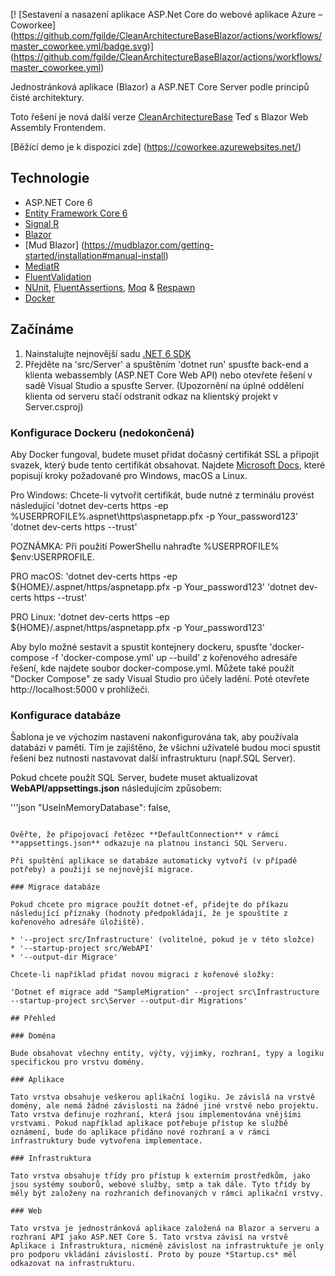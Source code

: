 [! [Sestavení a nasazení aplikace ASP.Net Core do webové aplikace Azure – Coworkee] (https://github.com/fgilde/CleanArchitectureBaseBlazor/actions/workflows/master_coworkee.yml/badge.svg)] (https://github.com/fgilde/CleanArchitectureBaseBlazor/actions/workflows/master_coworkee.yml)

Jednostránková aplikace (Blazor) a ASP.NET Core Server podle principů čisté architektury. 
<br/>

Toto řešení je nová další verze [CleanArchitectureBase](https://github.com/fgilde/CleanArchitectureBase) 
Teď s Blazor Web Assembly Frontendem.

[Běžící demo je k dispozici zde] (https://coworkee.azurewebsites.net/)

## Technologie

* ASP.NET Core 6
* [Entity Framework Core 6](https://docs.microsoft.com/en-us/ef/core/)
* [Signal R](https://docs.microsoft.com/en-US/aspnet/signalr/overview/getting-started/introduction-to-signalr)
* [Blazor](https://dotnet.microsoft.com/en-us/apps/aspnet/web-apps/blazor)
* [Mud Blazor] (https://mudblazor.com/getting-started/installation#manual-install)
* [MediatR](https://github.com/jbogard/MediatR)
* [FluentValidation](https://fluentvalidation.net/)
* [NUnit](https://nunit.org/), [FluentAssertions](https://fluentassertions.com/), [Moq](https://github.com/moq) & [Respawn](https://github.com/jbogard/Respawn)
* [Docker](https://www.docker.com/)

## Začínáme

1. Nainstalujte nejnovější sadu [.NET 6 SDK](https://dotnet.microsoft.com/download/dotnet/6.0)
2. Přejděte na 'src/Server' a spuštěním 'dotnet run' spusťte back-end a klienta webassembly (ASP.NET Core Web API) nebo otevřete řešení v sadě Visual Studio a spusťte Server.
	(Upozornění na úplné oddělení klienta od serveru stačí odstranit odkaz na klientský projekt v Server.csproj)

### Konfigurace Dockeru (nedokončená)

Aby Docker fungoval, budete muset přidat dočasný certifikát SSL a připojit svazek, který bude tento certifikát obsahovat.
Najdete [Microsoft Docs](https://docs.microsoft.com/en-us/aspnet/core/security/docker-https?view=aspnetcore-3.1), které popisují kroky požadované pro Windows, macOS a Linux.

Pro Windows:
Chcete-li vytvořit certifikát, bude nutné z terminálu provést následující
'dotnet dev-certs https -ep %USERPROFILE%\.aspnet\https\aspnetapp.pfx -p Your_password123'
'dotnet dev-certs https --trust'

POZNÁMKA: Při použití PowerShellu nahraďte %USERPROFILE% $env:USERPROFILE.

PRO macOS:
'dotnet dev-certs https -ep ${HOME}/.aspnet/https/aspnetapp.pfx -p Your_password123'
'dotnet dev-certs https --trust'

PRO Linux:
'dotnet dev-certs https -ep ${HOME}/.aspnet/https/aspnetapp.pfx -p Your_password123'

Aby bylo možné sestavit a spustit kontejnery dockeru, spusťte 'docker-compose -f 'docker-compose.yml' up --build' z kořenového adresáře řešení, kde najdete soubor docker-compose.yml.  Můžete také použít "Docker Compose" ze sady Visual Studio pro účely ladění.
Poté otevřete http://localhost:5000 v prohlížeči.

### Konfigurace databáze

Šablona je ve výchozím nastavení nakonfigurována tak, aby používala databázi v paměti. Tím je zajištěno, že všichni uživatelé budou moci spustit řešení bez nutnosti nastavovat další infrastrukturu (např.SQL Server).

Pokud chcete použít SQL Server, budete muset aktualizovat **WebAPI/appsettings.json** následujícím způsobem:

'''json
  "UseInMemoryDatabase": false,
```

Ověřte, že připojovací řetězec **DefaultConnection** v rámci **appsettings.json** odkazuje na platnou instanci SQL Serveru. 

Při spuštění aplikace se databáze automaticky vytvoří (v případě potřeby) a použijí se nejnovější migrace.

### Migrace databáze

Pokud chcete pro migrace použít dotnet-ef, přidejte do příkazu následující příznaky (hodnoty předpokládají, že je spouštíte z kořenového adresáře úložiště).

* '--project src/Infrastructure' (volitelné, pokud je v této složce)
* '--startup-project src/WebAPI'
* '--output-dir Migrace'

Chcete-li například přidat novou migraci z kořenové složky:

'Dotnet ef migrace add "SampleMigration" --project src\Infrastructure --startup-project src\Server --output-dir Migrations'

## Přehled

### Doména

Bude obsahovat všechny entity, výčty, výjimky, rozhraní, typy a logiku specifickou pro vrstvu domény.

### Aplikace

Tato vrstva obsahuje veškerou aplikační logiku. Je závislá na vrstvě domény, ale nemá žádné závislosti na žádné jiné vrstvě nebo projektu. Tato vrstva definuje rozhraní, která jsou implementována vnějšími vrstvami. Pokud například aplikace potřebuje přístup ke službě oznámení, bude do aplikace přidáno nové rozhraní a v rámci infrastruktury bude vytvořena implementace.

### Infrastruktura

Tato vrstva obsahuje třídy pro přístup k externím prostředkům, jako jsou systémy souborů, webové služby, smtp a tak dále. Tyto třídy by měly být založeny na rozhraních definovaných v rámci aplikační vrstvy.

### Web

Tato vrstva je jednostránková aplikace založená na Blazor a serveru a rozhraní API jako ASP.NET Core 5. Tato vrstva závisí na vrstvě Aplikace i Infrastruktura, nicméně závislost na infrastruktuře je only pro podporu vkládání závislostí. Proto by pouze *Startup.cs* měl odkazovat na infrastrukturu.
